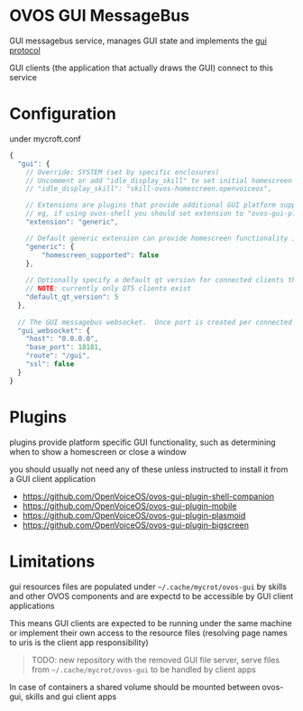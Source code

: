 # OVOS GUI MessageBus

GUI messagebus service, manages GUI state and implements the [gui protocol](./protocol.md)

GUI clients (the application that actually draws the GUI) connect to this service


# Configuration

under mycroft.conf

```javascript
{
  "gui": {
    // Override: SYSTEM (set by specific enclosures)
    // Uncomment or add "idle_display_skill" to set initial homescreen
    // "idle_display_skill": "skill-ovos-homescreen.openvoiceos",

    // Extensions are plugins that provide additional GUI platform support for specific devices
    // eg, if using ovos-shell you should set extension to "ovos-gui-plugin-shell-companion"
    "extension": "generic",

    // Default generic extension can provide homescreen functionality if enabled
    "generic": {
        "homescreen_supported": false
    },
    
    // Optionally specify a default qt version for connected clients that don't report it
    // NOTE: currently only QT5 clients exist
    "default_qt_version": 5
  },
  
  // The GUI messagebus websocket.  Once port is created per connected GUI
  "gui_websocket": {
    "host": "0.0.0.0",
    "base_port": 18181,
    "route": "/gui",
    "ssl": false
  }
}
```

# Plugins

plugins provide platform specific GUI functionality, such as determining when to show a homescreen or close a window

you should usually not need any of these unless instructed to install it from a GUI client application

- https://github.com/OpenVoiceOS/ovos-gui-plugin-shell-companion
- https://github.com/OpenVoiceOS/ovos-gui-plugin-mobile
- https://github.com/OpenVoiceOS/ovos-gui-plugin-plasmoid
- https://github.com/OpenVoiceOS/ovos-gui-plugin-bigscreen


# Limitations

gui resources files are populated under `~/.cache/mycrot/ovos-gui` by skills and other OVOS components and are expectd to be accessible by GUI client applications

This means GUI clients are expected to be running under the same machine or implement their own access to the resource files (resolving page names to uris is the client app responsibility)

> TODO: new repository with the removed GUI file server, serve files from `~/.cache/mycrot/ovos-gui` to be handled by client apps

In case of containers a shared volume should be mounted between ovos-gui, skills and gui client apps

